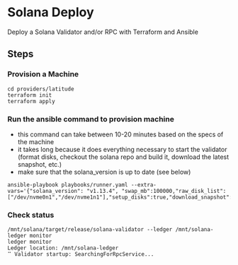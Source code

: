 # Solana Deploy
Deploy a Solana Validator and/or RPC with Terraform and Ansible

## Steps
### Provision a Machine 
```
cd providers/latitude
terraform init 
terraform apply
```

### Run the ansible command to provision machine
* this command can take between 10-20 minutes based on the specs of the machine
* it takes long because it does everything necessary to start the validator (format disks, checkout the solana repo and build it, download the latest snapshot, etc.)
* make sure that the solana_version is up to date (see below)
```
ansible-playbook playbooks/runner.yaml --extra-vars='{"solana_version": "v1.13.4", "swap_mb":100000,"raw_disk_list":["/dev/nvme0n1","/dev/nvme1n1"],"setup_disks":true,"download_snapshot":true,"ramdisk_size":300}'
```

### Check status
```
/mnt/solana/target/release/solana-validator --ledger /mnt/solana-ledger monitor
ledger monitor
Ledger location: /mnt/solana-ledger
⠉ Validator startup: SearchingForRpcService...
```